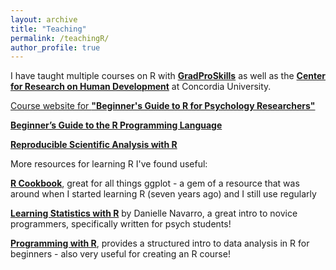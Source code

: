 ```yaml
---
layout: archive
title: "Teaching"
permalink: /teachingR/
author_profile: true
---
```


 I have taught multiple courses on R with [**GradProSkills**](https://www.concordia.ca/students/gradproskills.html) as well as the [**Center for Research on Human Development**](http://crdh.concordia.ca/homee.html) at Concordia University.

[Course website for **"Beginner's Guide to R for Psychology Researchers"** ](https://osf.io/2bfjy/)

[**Beginner’s Guide to the R Programming Language**](https://www.concordia.ca/students/gradproskills/workshops/details.html?subject_area=GPDI&catalog_number=515)

[**Reproducible Scientific Analysis with R**](https://www.concordia.ca/students/gradproskills/workshops/details.html?subject_area=GPDI&catalog_number=517)


More resources for learning R I've found useful:

[**R Cookbook**](http://www.cookbook-r.com/Graphs/), great for all things ggplot - a gem of a resource that was around when I started learning R (seven years ago) and I still use regularly

[**Learning Statistics with R**](https://learningstatisticswithr.com/) by Danielle Navarro, a great intro to novice programmers, specifically written for psych students!

[**Programming with R**](https://swcarpentry.github.io/r-novice-inflammation/), provides a structured intro to data analysis in R for beginners - also very useful for creating an R course!
